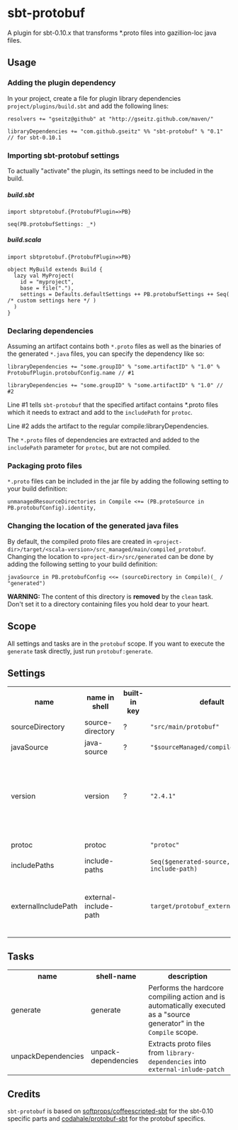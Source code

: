 # sbt-protobuf
A plugin for sbt-0.10.x that transforms *.proto files into gazillion-loc java files.

## Usage

### Adding the plugin dependency
In your project, create a file for plugin library dependencies `project/plugins/build.sbt` and add the following lines:

    resolvers += "gseitz@github" at "http://gseitz.github.com/maven/"

    libraryDependencies += "com.github.gseitz" %% "sbt-protobuf" % "0.1" // for sbt-0.10.1

### Importing sbt-protobuf settings
To actually "activate" the plugin, its settings need to be included in the build.

##### build.sbt

    import sbtprotobuf.{ProtobufPlugin=>PB}

    seq(PB.protobufSettings: _*)

##### build.scala

    import sbtprotobuf.{ProtobufPlugin=>PB}

    object MyBuild extends Build {
      lazy val MyProject(
        id = "myproject",
        base = file("."),
        settings = Defaults.defaultSettings ++ PB.protobufSettings ++ Seq( /* custom settings here */ )
      )
    }


### Declaring dependencies
Assuming an artifact contains both `*.proto` files as well as the binaries of the generated `*.java` files, you can specify the dependency like so:

    libraryDependencies += "some.groupID" % "some.artifactID" % "1.0" % ProtobufPlugin.protobufConfig.name // #1

    libraryDependencies += "some.groupID" % "some.artifactID" % "1.0" // #2

Line #1 tells `sbt-protobuf` that the specified artifact contains *.proto files which it needs to extract and add to the `includePath` for `protoc`.

Line #2 adds the artifact to the regular compile:libraryDependencies.

The `*.proto` files of dependencies are extracted and added to the `includePath` parameter for `protoc`, but are not compiled.

### Packaging proto files
`*.proto` files can be included in the jar file by adding the following setting to your build definition:

    unmanagedResourceDirectories in Compile <+= (PB.protoSource in PB.protobufConfig).identity,

### Changing the location of the generated java files
By default, the compiled proto files are created in `<project-dir>/target/<scala-version>/src_managed/main/compiled_protobuf`. Changing the location to `<project-dir>/src/generated` can be done by adding the following setting to your build definition:

    javaSource in PB.protobufConfig <<= (sourceDirectory in Compile)(_ / "generated")

**WARNING:** The content of this directory is **removed** by the `clean` task. Don't set it to a directory containing files you hold dear to your heart.

## Scope
All settings and tasks are in the `protobuf` scope. If you want to execute the `generate` task directly, just run `protobuf:generate`.



## Settings

<table>
<tr><th>name</th><th>name in shell</th><th>built-in key</th><th>default</th><th>description</th></tr>
<tr>
    <td>sourceDirectory</td>
    <td>source-directory</td>
    <td>?</td>
    <td><code>"src/main/protobuf"</code></td><td>Path containing *.proto files.</td>
</tr>
<tr>
    <td>javaSource</td>
    <td>java-source</td>
    <td>?</td>
    <td><code>"$sourceManaged/compiled_protobuf"</code></td>
    <td>Path for the generated *.java files.</td>
</tr>
<tr>
    <td>version</td>
    <td>version</td>
    <td>?</td>
    <td><code>"2.4.1"</code></td>
    <td>Which version of the protobuf library should be used. A dependency to <code>"com.google.protobuf" % "protobuf-java" % "$version"</code> is automatically added to <code>libraryDependencies</td>
</tr>
<tr>
    <td>protoc</td>
    <td>protoc</td>
    <td></td>
    <td><code>"protoc"</code></td><td>The path to the 'protoc' executable.</td>
</tr>
<tr>
    <td>includePaths</td>
    <td>include-paths</td>
    <td></td>
    <td><code>Seq($generated-source, external-include-path)</code></td><td>The path for additional *.proto files.</td>
</tr>
<tr>
    <td>externalIncludePath</td>
    <td>external-include-path</td>
    <td></td>
    <td><code>target/protobuf_external</code></td><td>The path to which <code>protobuf:library-dependencies</code> are extracted and which is used as <code>protobuf:include-path</code> for <code>protoc</code></td>
</tr>
</table>

## Tasks

<table>
<tr><th>name</th><th>shell-name</th><th>description</th></tr>
<tr><td>generate</td><td>generate</td><td>Performs the hardcore compiling action and is automatically executed as a "source generator" in the <code>Compile</code> scope.</td></tr>
<tr><td>unpackDependencies</td><td>unpack-dependencies</td><td>Extracts proto files from <code>library-dependencies</code> into <code>external-inlude-patch</code></td></tr>
</table>

## Credits
`sbt-protobuf` is based on [softprops/coffeescripted-sbt](https://github.com/softprops/coffeescripted-sbt) for the sbt-0.10 specific parts and [codahale/protobuf-sbt](https://github.com/codahale/protobuf-sbt) for the protobuf specifics.
